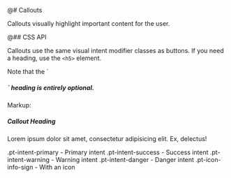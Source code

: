@# Callouts

Callouts visually highlight important content for the user.

@## CSS API

Callouts use the same visual intent modifier classes as buttons. If you need a
heading, use the `<h5>` element.

<div class="pt-callout pt-intent-primary pt-icon-info-sign">
Note that the `<h5>` heading is entirely optional.
</div>

Markup:
<div class="pt-callout {{.modifier}}">
<h5>Callout Heading</h5>
Lorem ipsum dolor sit amet, consectetur adipisicing elit. Ex, delectus!
</div>

.pt-intent-primary - Primary intent
.pt-intent-success - Success intent
.pt-intent-warning - Warning intent
.pt-intent-danger  - Danger intent
.pt-icon-info-sign - With an icon
